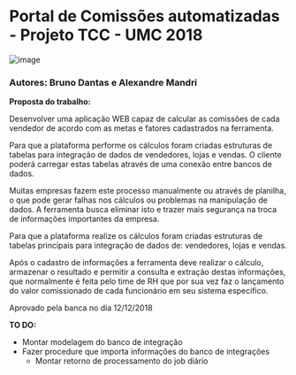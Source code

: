 # Portal de Comissões automatizadas - Projeto TCC - UMC 2018 #

![image](https://user-images.githubusercontent.com/19207320/106289498-1d04cd80-6228-11eb-9a0f-c6d229118849.png)

### Autores: Bruno Dantas e Alexandre Mandri ###

**Proposta do trabalho:**

Desenvolver uma aplicação WEB capaz de calcular as comissões de cada vendedor de acordo com as metas e fatores cadastrados na ferramenta. 

Para que a plataforma performe os cálculos foram criadas estruturas de tabelas para integração de dados de vendedores, lojas e vendas. O cliente poderá carregar estas tabelas através de uma conexão entre bancos de dados. 

Muitas empresas fazem este processo manualmente ou através de planilha, o que pode gerar falhas nos cálculos ou problemas na manipulação de dados. A ferramenta busca eliminar isto e trazer mais segurança na troca de informações importantes da empresa.

Para que a plataforma realize os cálculos foram criadas estruturas de tabelas principais para integração de dados de: vendedores, lojas e vendas.

Após o cadastro de informações a ferramenta deve realizar o cálculo,  armazenar o resultado e permitir a consulta e extração destas informações, que normalmente é feita pelo time de RH que por sua vez faz o lançamento do valor comissionado de cada funcionário em seu sistema específico. 

Aprovado pela banca no dia  12/12/2018

**TO DO:**
- Montar modelagem do banco de integração
- Fazer procedure que importa informações do banco de integrações
  - Montar retorno de processamento do job diário 
